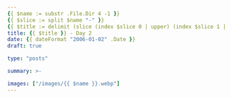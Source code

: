```yaml
---
{{ $name := substr .File.Dir 4 -1 }}
{{ $slice := split $name "-" }}
{{ $title := delimit (slice (index $slice 0 | upper) (index $slice 1 | title)) " " }}
title: {{ $title }} - Day 2
date: {{ dateFormat "2006-01-02" .Date }}
draft: true

type: "posts"

summary: >-

images: ["/images/{{ $name }}.webp"]
---
```

